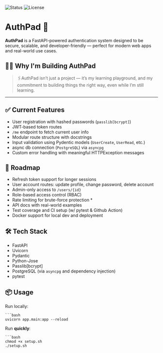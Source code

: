 ![Status](https://img.shields.io/badge/Status-In_Progress-F57C00?style=flat-square&logo=todoist&logoColor=white)
![License](https://img.shields.io/badge/License-MIT-2196F3?style=flat-square&logo=open-source-initiative&logoColor=white)


# AuthPad 🔐

**AuthPad** is a FastAPI-powered authentication system designed to be secure, scalable, and developer-friendly — perfect for modern web apps and real-world use cases.

## 👨‍💻 Why I'm Building AuthPad

> 🖇️AuthPad isn’t just a project — it’s my learning playground, and my commitment to building things the right way, even while I’m still learning.

---

## ✅ Current Features
- User registration with hashed passwords (`passlib[bcrypt]`)
- JWT-based token routes
- `/me` endpoint to fetch current user info
- Modular route structure with docstrings
- Input validation using Pydentic models (`UserCreate`, `UserRead`, etc.)
- async db connection (`PostgreSQL`) via `asyncpg`
- Custom error handling with meaningful HTTPException messages


## 🚧 Roadmap
- Refresh token support for longer sessions
- User account routes: update profile, change password, delete account
- Admin-only access to `/users/{id}`
- Role-based access control (RBAC)
- Rate limiting for brute-force protection *
- API docs with real-world examples
- Test coverage and CI setup (w/ pytest & Github Action)
- Docker support for local dev and deployment


## 🛠️ Tech Stack
- FastAPI
- Uvicorn
- Pydantic
- Python-Jose
- Passlib[bcrypt]
- PostgreSQL (via `asyncpg` and dependency injection)
- pytest


## 📦 Usage
Run locally:

    ```bash
    uvicorn app.main:app --reload

Run **quickly**:

    ```bash
    chmod +x setup.sh
    ./setup.sh
